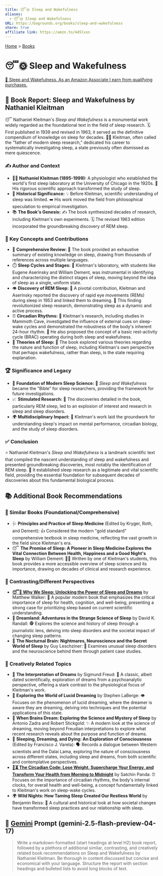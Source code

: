 ```yaml
---
title: 😴🌞 Sleep and Wakefulness
aliases:
  - 😴🌞 Sleep and Wakefulness
URL: https://bagrounds.org/books/sleep-and-wakefulness
share: true
affiliate link: https://amzn.to/445lxxn
---
```

[Home](../index.md) > [Books](./index.md)  
# 😴🌞 Sleep and Wakefulness  
[🛒 Sleep and Wakefulness. As an Amazon Associate I earn from qualifying purchases.](https://amzn.to/445lxxn)  
  
## 📖 Book Report: Sleep and Wakefulness by Nathaniel Kleitman  
  
😴 Nathaniel Kleitman's *Sleep and Wakefulness* is a monumental work widely regarded as the foundational text in the field of sleep research. 🗓️ First published in 1939 and revised in 1963, it served as the definitive compendium of knowledge on sleep for decades. 👨‍🔬 Kleitman, often called the "father of modern sleep research," dedicated his career to systematically investigating sleep, a state previously often dismissed as mere quiescence.  
  
### ✍️ Author and Context  
  
* 👨‍⚕️ **Nathaniel Kleitman (1895-1999):** A physiologist who established the world's first sleep laboratory at the University of Chicago in the 1920s. 🔬 His rigorous scientific approach transformed the study of sleep.  
* 📜 **Historical Significance:** 💡 Before Kleitman, scientific understanding of sleep was limited. ➡️ His work moved the field from philosophical speculation to empirical investigation.  
* 📚 **The Book's Genesis:** ✍️ The book synthesized decades of research, including Kleitman's own experiments. 🗓️ The revised 1963 edition incorporated the groundbreaking discovery of REM sleep.  
  
### 🧠 Key Concepts and Contributions  
  
* 📑 **Comprehensive Review:** 📖 The book provided an exhaustive summary of existing knowledge on sleep, drawing from thousands of references across multiple languages.  
* ⏱️ **Sleep Cycles and Stages:** 🏢 Kleitman's laboratory, with students like Eugene Aserinsky and William Dement, was instrumental in identifying and characterizing the distinct stages of sleep, moving beyond the idea of sleep as a single, uniform state.  
* 👁️ **Discovery of REM Sleep:** 🔑 A pivotal contribution, Kleitman and Aserinsky reported the discovery of rapid eye movements (REMs) during sleep in 1953 and linked them to dreaming. 🚀 This finding revolutionized sleep research, demonstrating sleep as a dynamic and active process.  
* ⏰ **Circadian Rhythms:** 🔦 Kleitman's research, including studies in Mammoth Cave, investigated the influence of external cues on sleep-wake cycles and demonstrated the robustness of the body's inherent 24-hour rhythm. 🔄 He also proposed the concept of a basic rest-activity cycle (BRAC) operating during both sleep and wakefulness.  
* 💭 **Theories of Sleep:** 🤔 The book explored various theories regarding the nature and function of sleep, including Kleitman's own perspective that perhaps wakefulness, rather than sleep, is the state requiring explanation.  
  
### 🏆 Significance and Legacy  
  
* 🥇 **Foundation of Modern Sleep Science:** 📖 *Sleep and Wakefulness* became the "Bible" for sleep researchers, providing the framework for future investigations.  
* 📈 **Stimulated Research:** 🔬 The discoveries detailed in the book, particularly REM sleep, led to an explosion of interest and research in sleep and sleep disorders.  
* 🌍 **Multidisciplinary Impact:** 🧠 Kleitman's work laid the groundwork for understanding sleep's impact on mental performance, circadian biology, and the study of sleep disorders.  
  
### ✅ Conclusion  
  
⭐ Nathaniel Kleitman's *Sleep and Wakefulness* is a landmark scientific text that compiled the nascent understanding of sleep and wakefulness and presented groundbreaking discoveries, most notably the identification of REM sleep. 🚀 It established sleep research as a legitimate and vital scientific field, providing the essential foundation for subsequent decades of discoveries about this fundamental biological process.  
  
## 📚 Additional Book Recommendations  
  
### 📖 Similar Books (Foundational/Comprehensive)  
  
* 🩺 **Principles and Practice of Sleep Medicine** (Edited by Kryger, Roth, and Dement): 👍 Considered the modern "gold standard" comprehensive textbook in sleep medicine, reflecting the vast growth in the field since Kleitman's era.  
* 😴 **The Promise of Sleep: A Pioneer in Sleep Medicine Explores the Vital Connection Between Health, Happiness and a Good Night's Sleep** by William Dement: 👨‍🏫 Written by one of Kleitman's students, this book provides a more accessible overview of sleep science and its importance, drawing on decades of clinical and research experience.  
  
### 🔄 Contrasting/Different Perspectives  
  
* **[😴💭 Why We Sleep: Unlocking the Power of Sleep and Dreams](./why-we-sleep-unlocking-the-power-of-sleep-and-dreams.md)** by Matthew Walker: 📣 A popular modern book that emphasizes the critical importance of sleep for health, cognition, and well-being, presenting a strong case for prioritizing sleep based on current scientific understanding.  
* 🌃 **Dreamland: Adventures in the Strange Science of Sleep** by David K. Randall: 🕵️ Explores the science and history of sleep through a journalistic lens, delving into sleep disorders and the societal impact of changing sleep patterns.  
* 🤯 **The Nocturnal Brain: Nightmares, Neuroscience and the Secret World of Sleep** by Guy Leschziner: 🧐 Examines unusual sleep disorders and the neuroscience behind them through patient case studies.  
  
### 🎨 Creatively Related Topics  
  
* 💭 **The Interpretation of Dreams** by Sigmund Freud: 👴 A classic, albeit dated scientifically, exploration of dreams from a psychoanalytic perspective, offering a stark contrast to the physiological focus of Kleitman's work.  
* 🧘 **Exploring the World of Lucid Dreaming** by Stephen LaBerge: 👁️ Focuses on the phenomenon of lucid dreaming, where the dreamer is aware they are dreaming, delving into techniques and the potential applications of this state.  
* 🧠 **When Brains Dream: Exploring the Science and Mystery of Sleep** by Antonio Zadra and Robert Stickgold: ✨ A modern look at the science of dreaming, moving beyond Freudian interpretations to explore what recent research reveals about the purpose and function of dreams.  
* 🤝 **Sleeping, Dreaming, and Dying: An Exploration of Consciousness** (Edited by Francisco J. Varela): 🗣️ Records a dialogue between Western scientists and the Dalai Lama, exploring the nature of consciousness across different states, including sleep and dreams, from both scientific and contemplative perspectives.  
* **[🌄⏳ The Circadian Code: Lose Weight, Supercharge Your Energy, and Transform Your Health from Morning to Midnight](./the-circadian-code.md)** by Satchin Panda: ⏰ Focuses on the importance of circadian rhythms, the body's internal clocks, for overall health and well-being, a concept fundamentally linked to Kleitman's work on sleep-wake cycles.  
* 🌍 **Wild Nights: How Taming Sleep Created Our Restless World** by Benjamin Reiss: 🌃 A cultural and historical look at how societal changes have transformed sleep practices and our relationship with sleep.  
  
## 💬 [Gemini](../software/gemini.md) Prompt (gemini-2.5-flash-preview-04-17)  
> Write a markdown-formatted (start headings at level H2) book report, followed by a plethora of additional similar, contrasting, and creatively related book recommendations on Sleep and Wakefulness by Nathaniel Kleitman. Be thorough in content discussed but concise and economical with your language. Structure the report with section headings and bulleted lists to avoid long blocks of text.